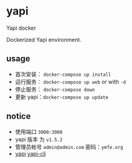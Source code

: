 # yapi
Yapi docker

Dockerized Yapi environment.

## usage

* 首次安装：  `docker-compose up install`
* 运行服务：  `docker-compose up web` or with `-d`
* 停止服务：  `docker-compose down`
* 更新 yapi：`docker-compose up update` 

## notice

* 使用端口 `3000:3000`
* yapi 版本 为 `v1.5.2`
* 管理员帐号 `admin@admin.com` 密码：`ymfe.org`
* [yapi](https://github.com/YMFE/yapi) [yapi-cli](https://github.com/YMFE/yapi-cli) 
